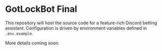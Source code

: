# GotLockBot Final

This repository will host the source code for a feature-rich Discord betting assistant. Configuration is driven by environment variables defined in `.env.example`.

More details coming soon.
